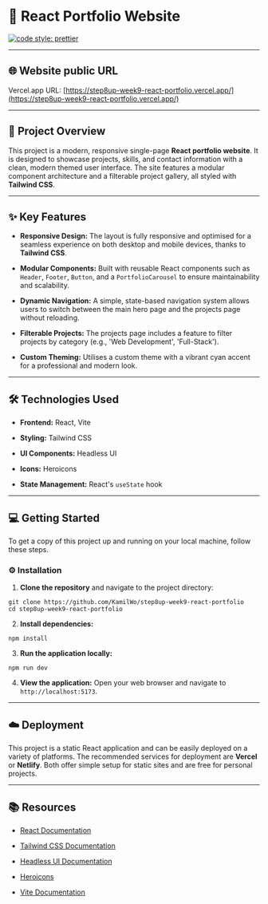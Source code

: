 # 🚀 React Portfolio Website

[![code style: prettier](https://img.shields.io/badge/code_style-prettier-ff69b4.svg?style=flat-square)](https://github.com/prettier/prettier)

---

## 🌐 Website public URL

Vercel.app
URL: [https://step8up-week9-react-portfolio.vercel.app/](https://step8up-week9-react-portfolio.vercel.app/)

---

## 📝 Project Overview

This project is a modern, responsive single-page **React portfolio website**. It is designed to showcase projects,
skills, and contact information with a clean, modern themed user interface. The site features a modular component
architecture and a filterable project gallery, all styled with **Tailwind CSS**.

-----

## ✨ Key Features

* **Responsive Design:** The layout is fully responsive and optimised for a seamless experience on both desktop and
  mobile devices, thanks to **Tailwind CSS**.

* **Modular Components:** Built with reusable React components such as `Header`, `Footer`, `Button`, and a
  `PortfolioCarousel` to ensure maintainability and scalability.

* **Dynamic Navigation:** A simple, state-based navigation system allows users to switch between the main hero page and
  the projects page without reloading.

* **Filterable Projects:** The projects page includes a feature to filter projects by category (e.g., 'Web
  Development', 'Full-Stack').

* **Custom Theming:** Utilises a custom theme with a vibrant cyan accent for a professional and modern look.

-----

## 🛠️ Technologies Used

* **Frontend:** React, Vite

* **Styling:** Tailwind CSS

* **UI Components:** Headless UI

* **Icons:** Heroicons

* **State Management:** React's `useState` hook

-----

## 💻 Getting Started

To get a copy of this project up and running on your local machine, follow these steps.

### ⚙️ Installation

1. **Clone the repository** and navigate to the project directory:

```
git clone https://github.com/KamilWo/step8up-week9-react-portfolio
cd step8up-week9-react-portfolio
```

2. **Install dependencies:**

```
npm install
```

3. **Run the application locally:**

```
npm run dev
```

4. **View the application:**
   Open your web browser and navigate to `http://localhost:5173`.

-----

## ☁️ Deployment

This project is a static React application and can be easily deployed on a variety of platforms. The recommended
services for deployment are **Vercel** or **Netlify**. Both offer simple setup for static sites and are free for
personal projects.

-----

## 📚 Resources

* [React Documentation](https://www.google.com/search?q=https://reactjs.org/docs/getting-started.html)

* [Tailwind CSS Documentation](https://tailwindcss.com/docs)

* [Headless UI Documentation](https://headlessui.com/)

* [Heroicons](https://heroicons.com/)

* [Vite Documentation](https://vitejs.dev/)
